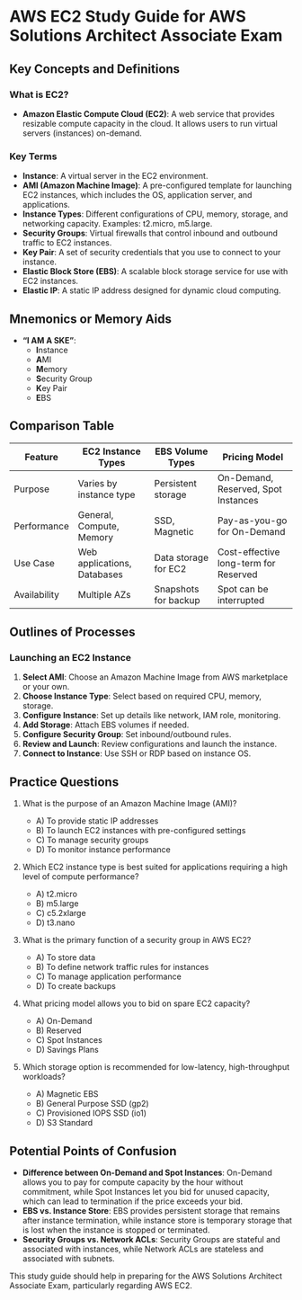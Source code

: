 # AWS EC2 Study Guide for AWS Solutions Architect Associate Exam

## Key Concepts and Definitions

### What is EC2?
- **Amazon Elastic Compute Cloud (EC2)**: A web service that provides resizable compute capacity in the cloud. It allows users to run virtual servers (instances) on-demand.

### Key Terms
- **Instance**: A virtual server in the EC2 environment.
- **AMI (Amazon Machine Image)**: A pre-configured template for launching EC2 instances, which includes the OS, application server, and applications.
- **Instance Types**: Different configurations of CPU, memory, storage, and networking capacity. Examples: t2.micro, m5.large.
- **Security Groups**: Virtual firewalls that control inbound and outbound traffic to EC2 instances.
- **Key Pair**: A set of security credentials that you use to connect to your instance.
- **Elastic Block Store (EBS)**: A scalable block storage service for use with EC2 instances.
- **Elastic IP**: A static IP address designed for dynamic cloud computing.

## Mnemonics or Memory Aids
- **“I AM A SKE”**: 
  - **I**nstance
  - **A**MI
  - **M**emory
  - **S**ecurity Group
  - **K**ey Pair
  - **E**BS

## Comparison Table

| Feature                 | EC2 Instance Types          | EBS Volume Types          | Pricing Model                           |
|-------------------------|-----------------------------|--------------------------|-----------------------------------------|
| Purpose                 | Varies by instance type     | Persistent storage       | On-Demand, Reserved, Spot Instances     |
| Performance             | General, Compute, Memory    | SSD, Magnetic            | Pay-as-you-go for On-Demand             |
| Use Case                | Web applications, Databases | Data storage for EC2     | Cost-effective long-term for Reserved   |
| Availability            | Multiple AZs                | Snapshots for backup     | Spot can be interrupted                  |

## Outlines of Processes

### Launching an EC2 Instance
1. **Select AMI**: Choose an Amazon Machine Image from AWS marketplace or your own.
2. **Choose Instance Type**: Select based on required CPU, memory, storage.
3. **Configure Instance**: Set up details like network, IAM role, monitoring.
4. **Add Storage**: Attach EBS volumes if needed.
5. **Configure Security Group**: Set inbound/outbound rules.
6. **Review and Launch**: Review configurations and launch the instance.
7. **Connect to Instance**: Use SSH or RDP based on instance OS.

## Practice Questions
1. What is the purpose of an Amazon Machine Image (AMI)?
   - A) To provide static IP addresses
   - B) To launch EC2 instances with pre-configured settings
   - C) To manage security groups
   - D) To monitor instance performance

2. Which EC2 instance type is best suited for applications requiring a high level of compute performance?
   - A) t2.micro
   - B) m5.large
   - C) c5.2xlarge
   - D) t3.nano

3. What is the primary function of a security group in AWS EC2?
   - A) To store data
   - B) To define network traffic rules for instances
   - C) To manage application performance
   - D) To create backups

4. What pricing model allows you to bid on spare EC2 capacity?
   - A) On-Demand
   - B) Reserved
   - C) Spot Instances
   - D) Savings Plans

5. Which storage option is recommended for low-latency, high-throughput workloads?
   - A) Magnetic EBS
   - B) General Purpose SSD (gp2)
   - C) Provisioned IOPS SSD (io1)
   - D) S3 Standard

## Potential Points of Confusion
- **Difference between On-Demand and Spot Instances**: On-Demand allows you to pay for compute capacity by the hour without commitment, while Spot Instances let you bid for unused capacity, which can lead to termination if the price exceeds your bid.
- **EBS vs. Instance Store**: EBS provides persistent storage that remains after instance termination, while instance store is temporary storage that is lost when the instance is stopped or terminated.
- **Security Groups vs. Network ACLs**: Security Groups are stateful and associated with instances, while Network ACLs are stateless and associated with subnets. 

This study guide should help in preparing for the AWS Solutions Architect Associate Exam, particularly regarding AWS EC2.